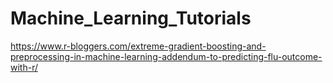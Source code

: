 # Machine_Learning_Tutorials
https://www.r-bloggers.com/extreme-gradient-boosting-and-preprocessing-in-machine-learning-addendum-to-predicting-flu-outcome-with-r/
